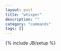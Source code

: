 ```yaml
---
layout: post
title: "whisper"
description: ""
category: "commands"
tags: []
---
```

{% include JB/setup %}


